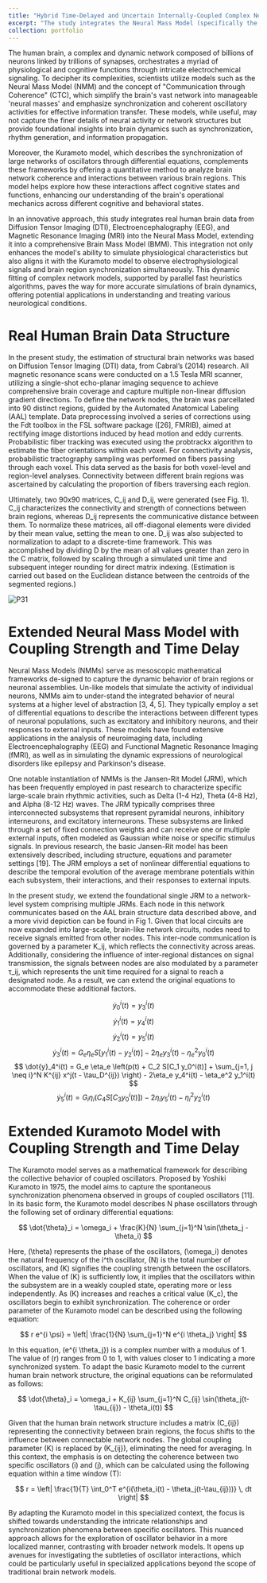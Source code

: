 ```yaml
---
title: "Hybrid Time-Delayed and Uncertain Internally-Coupled Complex Networks"
excerpt: "The study integrates the Neural Mass Model (specifically the Jansen-Rit Model) with the Kuramoto model using real human brain data from various imaging techniques to create a comprehensive model that simulates brain dynamics. This advanced model allows for the observation of frequency variations, synchronization states, and electrophysiological activities, potentially improving the simulation and understanding of neurological conditions and cognitive states.<br/><img src='/images/P31.png'>"
collection: portfolio
---
```


The human brain, a complex and dynamic network composed of billions of neurons linked by trillions of synapses, orchestrates a myriad of physiological and cognitive functions through intricate electrochemical signaling. To decipher its complexities, scientists utilize models such as the Neural Mass Model (NMM) and the concept of "Communication through Coherence" (CTC), which simplify the brain's vast network into manageable 'neural masses' and emphasize synchronization and coherent oscillatory activities for effective information transfer. These models, while useful, may not capture the finer details of neural activity or network structures but provide foundational insights into brain dynamics such as synchronization, rhythm generation, and information propagation.

Moreover, the Kuramoto model, which describes the synchronization of large networks of oscillators through differential equations, complements these frameworks by offering a quantitative method to analyze brain network coherence and interactions between various brain regions. This model helps explore how these interactions affect cognitive states and functions, enhancing our understanding of the brain's operational mechanics across different cognitive and behavioral states.

In an innovative approach, this study integrates real human brain data from Diffusion Tensor Imaging (DTI), Electroencephalography (EEG), and Magnetic Resonance Imaging (MRI) into the Neural Mass Model, extending it into a comprehensive Brain Mass Model (BMM). This integration not only enhances the model's ability to simulate physiological characteristics but also aligns it with the Kuramoto model to observe electrophysiological signals and brain region synchronization simultaneously. This dynamic fitting of complex network models, supported by parallel fast heuristics algorithms, paves the way for more accurate simulations of brain dynamics, offering potential applications in understanding and treating various neurological conditions.

Real Human Brain Data Structure
======

In the present study, the estimation of structural brain networks was based on Diffusion Tensor Imaging (DTI) data, from Cabral’s (2014) research. All magnetic resonance scans were conducted on a 1.5 Tesla MRI scanner, utilizing a single-shot echo-planar imaging sequence to achieve comprehensive brain coverage and capture multiple non-linear diffusion gradient directions. To define the network nodes, the brain was parcellated into 90 distinct regions, guided by the Automated Anatomical Labeling (AAL) template. Data preprocessing involved a series of corrections using the Fdt toolbox in the FSL software package ([26], FMRIB), aimed at rectifying image distortions induced by head motion and eddy currents. Probabilistic fiber tracking was executed using the probtrackx algorithm to estimate the fiber orientations within each voxel. For connectivity analysis, probabilistic tractography sampling was performed on fibers passing through each voxel. This data served as the basis for both voxel-level and region-level analyses. Connectivity between different brain regions was ascertained by calculating the proportion of fibers traversing each region.

Ultimately, two 90x90 matrices, C_ij and D_ij, were generated (see Fig. 1). C_ij characterizes the connectivity and strength of connections between brain regions, whereas D_ij represents the communicative distance between them. To normalize these matrices, all off-diagonal elements were divided by their mean value, setting the mean to one. D_ij was also subjected to normalization to adapt to a discrete-time framework. This was accomplished by dividing D by the mean of all values greater than zero in the C matrix, followed by scaling through a simulated unit time and subsequent integer rounding for direct matrix indexing. (Estimation is carried out based on the Euclidean distance between the centroids of the segmented regions.)

![P31](https://dashpulsar.github.io/images/P31.png)

Extended Neural Mass Model with Coupling Strength and Time Delay
========
Neural Mass Models (NMMs) serve as mesoscopic mathematical frameworks de-signed to capture the dynamic behavior of brain regions or neuronal assemblies. Un-like models that simulate the activity of individual neurons, NMMs aim to under-stand the integrated behavior of neural systems at a higher level of abstraction [3, 4, 5]. They typically employ a set of differential equations to describe the interactions between different types of neuronal populations, such as excitatory and inhibitory neurons, and their responses to external inputs. These models have found extensive applications in the analysis of neuroimaging data, including Electroencephalography (EEG) and Functional Magnetic Resonance Imaging (fMRI), as well as in simulating the dynamic expressions of neurological disorders like epilepsy and Parkinson's disease.

One notable instantiation of NMMs is the Jansen-Rit Model (JRM), which has been frequently employed in past research to characterize specific large-scale brain rhythmic activities, such as Delta (1-4 Hz), Theta (4-8 Hz), and Alpha (8-12 Hz) waves. The JRM typically comprises three interconnected subsystems that represent pyramidal neurons, inhibitory interneurons, and excitatory interneurons. These subsystems are linked through a set of fixed connection weights and can receive one or multiple external inputs, often modeled as Gaussian white noise or specific stimulus signals. In previous research, the basic Jansen-Rit model has been extensively described, including structure, equations and parameter settings [19]. The JRM employs a set of nonlinear differential equations to describe the temporal evolution of the average membrane potentials within each subsystem, their interactions, and their responses to external inputs.

In the present study, we extend the foundational single JRM to a network-level system comprising multiple JRMs. Each node in this network communicates based on the AAL brain structure data described above, and a more vivid depiction can be found in Fig 1. Given that local circuits are now expanded into large-scale, brain-like network circuits, nodes need to receive signals emitted from other nodes. This inter-node communication is governed by a parameter K_ij, which reflects the connectivity across areas. Additionally, considering the influence of inter-regional distances on signal transmission, the signals between nodes are also modulated by a parameter τ_ij, which represents the unit time required for a signal to reach a designated node. As a result, we can extend the original equations to accommodate these additional factors.

$$ \dot{y}_0^i(t) = y_3^i(t) $$
$$ \dot{y}_1^i(t) = y_4^i(t) $$
$$ \dot{y}_2^i(t) = y_5^i(t) $$
$$ \dot{y}_3^i(t) = G_e \eta_e S[y_1^i(t) - y_2^i(t)] - 2\eta_e y_3^i(t) - \eta_e^2 y_0^i(t) $$
$$ \dot{y}_4^i(t) = G_e \eta_e \left(p(t) + C_2 S[C_1 y_0^i(t)] + \sum_{j=1, j \neq i}^N K^{ij} x^j(t - \tau_D^{ij}) \right) - 2\eta_e y_4^i(t) - \eta_e^2 y_1^i(t) $$
$$ \dot{y}_5^i(t) = G_i \eta_i \left(C_4 S[C_3 y_0^i(t)]\right) - 2\eta_i y_5^i(t) - \eta_i^2 y_2^i(t) $$

Extended Kuramoto Model with Coupling Strength and Time Delay
======
The Kuramoto model serves as a mathematical framework for describing the collective behavior of coupled oscillators. Proposed by Yoshiki Kuramoto in 1975, the model aims to capture the spontaneous synchronization phenomena observed in groups of coupled oscillators [11]. In its basic form, the Kuramoto model describes N phase oscillators through the following set of ordinary differential equations:

$$ \dot{\theta}_i = \omega_i + \frac{K}{N} \sum_{j=1}^N \sin(\theta_j - \theta_i) $$

Here, \(\theta\) represents the phase of the oscillators, \(\omega_i\) denotes the natural frequency of the i^th oscillator, \(N\) is the total number of oscillators, and \(K\) signifies the coupling strength between the oscillators. When the value of \(K\) is sufficiently low, it implies that the oscillators within the subsystem are in a weakly coupled state, operating more or less independently. As \(K\) increases and reaches a critical value \(K_c\), the oscillators begin to exhibit synchronization. The coherence or order parameter of the Kuramoto model can be described using the following equation:

$$ r e^{i \psi} = \left| \frac{1}{N} \sum_{j=1}^N e^{i \theta_j} \right| $$

In this equation, \(e^{i \theta_j}\) is a complex number with a modulus of 1. The value of \(r\) ranges from 0 to 1, with values closer to 1 indicating a more synchronized system. To adapt the basic Kuramoto model to the current human brain network structure, the original equations can be reformulated as follows:

$$ \dot{\theta}_i = \omega_i + K_{ij} \sum_{j=1}^N C_{ij} \sin(\theta_j(t-\tau_{ij}) - \theta_i(t)) $$

Given that the human brain network structure includes a matrix \(C_{ij}\) representing the connectivity between brain regions, the focus shifts to the influence between connectable network nodes. The global coupling parameter \(K\) is replaced by \(K_{ij}\), eliminating the need for averaging. In this context, the emphasis is on detecting the coherence between two specific oscillators \(i\) and \(j\), which can be calculated using the following equation within a time window \(T\):

$$ r = \left| \frac{1}{T} \int_0^T e^{i(\theta_i(t) - \theta_j(t-\tau_{ij}))} \, dt \right| $$

By adapting the Kuramoto model in this specialized context, the focus is shifted towards understanding the intricate relationships and synchronization phenomena between specific oscillators. This nuanced approach allows for the exploration of oscillator behavior in a more localized manner, contrasting with broader network models. It opens up avenues for investigating the subtleties of oscillator interactions, which could be particularly useful in specialized applications beyond the scope of traditional brain network models.



